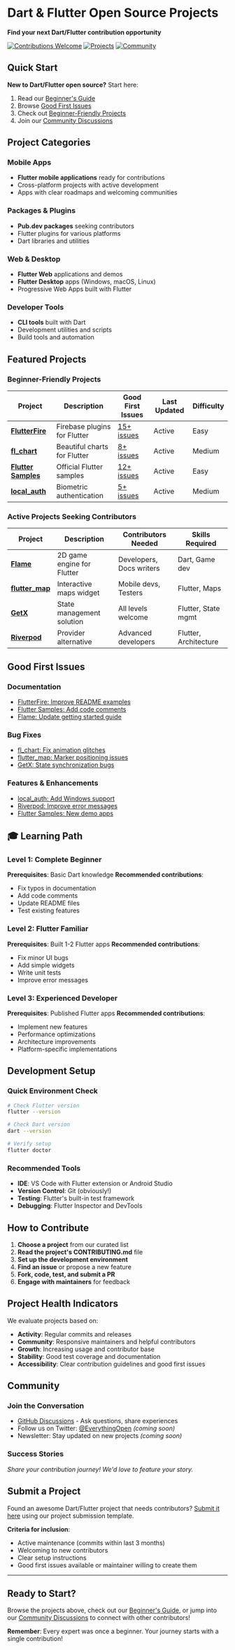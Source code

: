 # Dart & Flutter Open Source Projects

**Find your next Dart/Flutter contribution opportunity**

[![Contributions Welcome](https://img.shields.io/badge/contributions-welcome-brightgreen.svg?style=flat)](CONTRIBUTING.md)
[![Projects](https://img.shields.io/badge/projects-15+-blue.svg)](#featured-projects)
[![Community](https://img.shields.io/badge/community-growing-orange.svg)](../../discussions)

## Quick Start

**New to Dart/Flutter open source?** Start here:

1. Read our [Beginner's Guide](BEGINNER-GUIDE.md)
2. Browse [Good First Issues](#good-first-issues)
3. Check out [Beginner-Friendly Projects](#beginner-friendly-projects)
4. Join our [Community Discussions](../../discussions)

## Project Categories

### Mobile Apps

- **Flutter mobile applications** ready for contributions
- Cross-platform projects with active development
- Apps with clear roadmaps and welcoming communities

### Packages & Plugins

- **Pub.dev packages** seeking contributors
- Flutter plugins for various platforms
- Dart libraries and utilities

### Web & Desktop

- **Flutter Web** applications and demos
- **Flutter Desktop** apps (Windows, macOS, Linux)
- Progressive Web Apps built with Flutter

### Developer Tools

- **CLI tools** built with Dart
- Development utilities and scripts
- Build tools and automation

## Featured Projects

### Beginner-Friendly Projects

| Project                                                                            | Description                  | Good First Issues                                                                 | Last Updated | Difficulty |
| ---------------------------------------------------------------------------------- | ---------------------------- | --------------------------------------------------------------------------------- | ------------ | ---------- |
| **[FlutterFire](https://github.com/firebase/flutterfire)**                         | Firebase plugins for Flutter | [15+ issues](https://github.com/firebase/flutterfire/labels/good%20first%20issue) | Active       | Easy       |
| **[fl_chart](https://github.com/imaNNeoFighT/fl_chart)**                           | Beautiful charts for Flutter | [8+ issues](https://github.com/imaNNeoFighT/fl_chart/labels/good%20first%20issue) | Active       | Medium     |
| **[Flutter Samples](https://github.com/flutter/samples)**                          | Official Flutter samples     | [12+ issues](https://github.com/flutter/samples/labels/good%20first%20issue)      | Active       | Easy       |
| **[local_auth](https://github.com/flutter/plugins/tree/main/packages/local_auth)** | Biometric authentication     | [5+ issues](https://github.com/flutter/plugins/labels/good%20first%20issue)       | Active       | Medium     |

### Active Projects Seeking Contributors

| Project                                                    | Description                | Contributors Needed      | Skills Required       |
| ---------------------------------------------------------- | -------------------------- | ------------------------ | --------------------- |
| **[Flame](https://github.com/flame-engine/flame)**         | 2D game engine for Flutter | Developers, Docs writers | Dart, Game dev        |
| **[flutter_map](https://github.com/fleaflet/flutter_map)** | Interactive maps widget    | Mobile devs, Testers     | Flutter, Maps         |
| **[GetX](https://github.com/jonataslaw/getx)**             | State management solution  | All levels welcome       | Flutter, State mgmt   |
| **[Riverpod](https://github.com/rrousselGit/riverpod)**    | Provider alternative       | Advanced developers      | Flutter, Architecture |

## Good First Issues

### Documentation

- [FlutterFire: Improve README examples](https://github.com/firebase/flutterfire/issues)
- [Flutter Samples: Add code comments](https://github.com/flutter/samples/issues)
- [Flame: Update getting started guide](https://github.com/flame-engine/flame/issues)

### Bug Fixes

- [fl_chart: Fix animation glitches](https://github.com/imaNNeoFighT/fl_chart/issues)
- [flutter_map: Marker positioning issues](https://github.com/fleaflet/flutter_map/issues)
- [GetX: State synchronization bugs](https://github.com/jonataslaw/getx/issues)

### Features & Enhancements

- [local_auth: Add Windows support](https://github.com/flutter/plugins/issues)
- [Riverpod: Improve error messages](https://github.com/rrousselGit/riverpod/issues)
- [Flutter Samples: New demo apps](https://github.com/flutter/samples/issues)

## 🎓 Learning Path

### Level 1: Complete Beginner

**Prerequisites**: Basic Dart knowledge
**Recommended contributions**:

- Fix typos in documentation
- Add code comments
- Update README files
- Test existing features

### Level 2: Flutter Familiar

**Prerequisites**: Built 1-2 Flutter apps
**Recommended contributions**:

- Fix minor UI bugs
- Add simple widgets
- Write unit tests
- Improve error messages

### Level 3: Experienced Developer

**Prerequisites**: Published Flutter apps
**Recommended contributions**:

- Implement new features
- Performance optimizations
- Architecture improvements
- Platform-specific implementations

## Development Setup

### Quick Environment Check

```bash
# Check Flutter version
flutter --version

# Check Dart version
dart --version

# Verify setup
flutter doctor
```

### Recommended Tools

- **IDE**: VS Code with Flutter extension or Android Studio
- **Version Control**: Git (obviously!)
- **Testing**: Flutter's built-in test framework
- **Debugging**: Flutter Inspector and DevTools

## How to Contribute

1. **Choose a project** from our curated list
2. **Read the project's CONTRIBUTING.md** file
3. **Set up the development environment**
4. **Find an issue** or propose a new feature
5. **Fork, code, test, and submit a PR**
6. **Engage with maintainers** for feedback

## Project Health Indicators

We evaluate projects based on:

- **Activity**: Regular commits and releases
- **Community**: Responsive maintainers and helpful contributors
- **Growth**: Increasing usage and contributor base
- **Stability**: Good test coverage and documentation
- **Accessibility**: Clear contribution guidelines and good first issues

## Community

### Join the Conversation

- [GitHub Discussions](../../discussions) - Ask questions, share experiences
- Follow us on Twitter: [@EverythingOpen]() _(coming soon)_
- Newsletter: Stay updated on new projects _(coming soon)_

### Success Stories

_Share your contribution journey! We'd love to feature your story._

## Submit a Project

Found an awesome Dart/Flutter project that needs contributors?
[Submit it here](../../issues/new/choose) using our project submission template.

**Criteria for inclusion**:

- Active maintenance (commits within last 3 months)
- Welcoming to new contributors
- Clear setup instructions
- Good first issues available or maintainer willing to create them

---

## Ready to Start?

Browse the projects above, check out our [Beginner's Guide](BEGINNER-GUIDE.md), or jump into our [Community Discussions](../../discussions) to connect with other contributors!

**Remember**: Every expert was once a beginner. Your journey starts with a single contribution!
